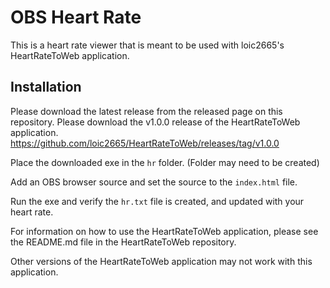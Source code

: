 # OBS Heart Rate

This is a heart rate viewer that is meant to be used with loic2665's HeartRateToWeb application.

## Installation

Please download the latest release from the released page on this repository.
Please download the v1.0.0 release of the HeartRateToWeb application. https://github.com/loic2665/HeartRateToWeb/releases/tag/v1.0.0

Place the downloaded exe in the `hr` folder. (Folder may need to be created)

Add an OBS browser source and set the source to the `index.html` file.

Run the exe and verify the `hr.txt` file is created, and updated with your heart rate.

For information on how to use the HeartRateToWeb application, please see the README.md file in the HeartRateToWeb repository.

Other versions of the HeartRateToWeb application may not work with this application.